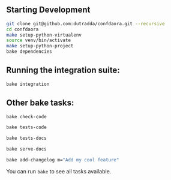 ## Starting Development

```bash
git clone git@github.com:dutradda/confdaora.git --recursive
cd confdaora
make setup-python-virtualenv
source venv/bin/activate
make setup-python-project
bake dependencies
```

## Running the integration suite:

```bash
bake integration
```

## Other bake tasks:

```bash
bake check-code

bake tests-code

bake tests-docs

bake serve-docs

bake add-changelog m="Add my cool feature"
```

You can run `bake` to see all tasks available.
